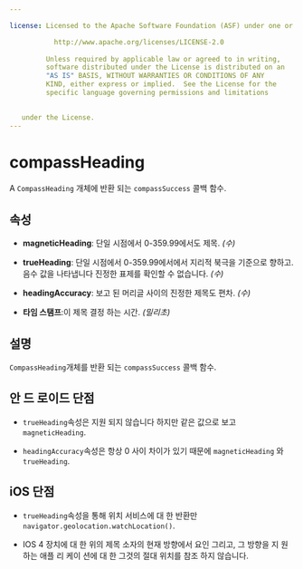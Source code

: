 ```yaml
---

license: Licensed to the Apache Software Foundation (ASF) under one or more contributor license agreements. See the NOTICE file distributed with this work for additional information regarding copyright ownership. The ASF licenses this file to you under the Apache License, Version 2.0 (the "License"); you may not use this file except in compliance with the License. You may obtain a copy of the License at

           http://www.apache.org/licenses/LICENSE-2.0
    
         Unless required by applicable law or agreed to in writing,
         software distributed under the License is distributed on an
         "AS IS" BASIS, WITHOUT WARRANTIES OR CONDITIONS OF ANY
         KIND, either express or implied.  See the License for the
         specific language governing permissions and limitations
    

   under the License.
---
```


# compassHeading

A `CompassHeading` 개체에 반환 되는 `compassSuccess` 콜백 함수.

## 속성

*   **magneticHeading**: 단일 시점에서 0-359.99에서도 제목. *(수)*

*   **trueHeading**: 단일 시점에서 0-359.99에서에서 지리적 북극을 기준으로 향하고. 음수 값을 나타냅니다 진정한 표제를 확인할 수 없습니다. *(수)*

*   **headingAccuracy**: 보고 된 머리글 사이의 진정한 제목도 편차. *(수)*

*   **타임 스탬프**:이 제목 결정 하는 시간. *(밀리초)*

## 설명

`CompassHeading`개체를 반환 되는 `compassSuccess` 콜백 함수.

## 안 드 로이드 단점

*   `trueHeading`속성은 지원 되지 않습니다 하지만 같은 값으로 보고`magneticHeading`.

*   `headingAccuracy`속성은 항상 0 사이 차이가 있기 때문에 `magneticHeading` 와`trueHeading`.

## iOS 단점

*   `trueHeading`속성을 통해 위치 서비스에 대 한 반환만`navigator.geolocation.watchLocation()`.

*   IOS 4 장치에 대 한 위의 제목 소자의 현재 방향에서 요인 그리고, 그 방향을 지 원하는 애플 리 케이 션에 대 한 그것의 절대 위치를 참조 하지 않습니다.